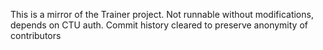 This is a mirror of the Trainer project. Not runnable without modifications, depends on CTU auth. Commit history cleared to preserve anonymity of contributors
